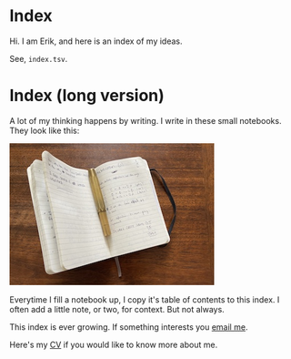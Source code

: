 # Index 
Hi. I am Erik, and here is an index of my ideas. 

See, `index.tsv`.


# Index (long version)
A lot of my thinking happens by writing. I write in these small notebooks. They look like this:

![](notebook.jpg)

Everytime I fill a notebook up, I copy it's table of contents to this index. I often add a little note, or two, for context. But not always. 

This index is ever growing. If something interests you [email me](mailto:erik.exists@gmail.com). 

Here's my [CV](https://github.com/parenthetical-e/CV/blob/master/ep-cv.pdf) if you would like to know more about me.
